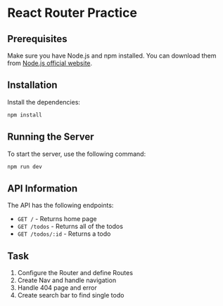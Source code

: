 # React Router Practice

## Prerequisites

Make sure you have Node.js and npm installed. You can download them from [Node.js official website](https://nodejs.org/).

## Installation

Install the dependencies:

```bash
npm install
```

## Running the Server

To start the server, use the following command:

```bash
npm run dev
```

## API Information

The API has the following endpoints:

- `GET /` - Returns home page
- `GET /todos` - Returns all of the todos
- `GET /todos/:id` - Returns a todo

## Task

1. Configure the Router and define Routes
2. Create Nav and handle navigation
3. Handle 404 page and error
4. Create search bar to find single todo
